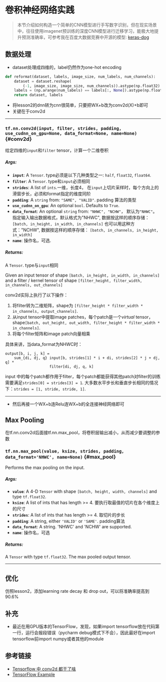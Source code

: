 # 卷积神经网络实践

> 本节介绍如何构造一个简单的CNN模型进行手写数字识别，但在现实场景中，往往使用imagenet预训练的深度CNN模型进行迁移学习，能极大地提升预测准确率，可参考我在百度大数据竞赛中开源的模型: [keras-dog](https://github.com/ahangchen/keras-dogs)

## 数据处理
- dataset处理成四维的，label仍然作为one-hot encoding
```python
def reformat(dataset, labels, image_size, num_labels, num_channels):
    dataset = dataset.reshape(
        (-1, image_size, image_size, num_channels)).astype(np.float32)
    labels = (np.arange(num_labels) == labels[:, None]).astype(np.float32)
    return dataset, labels
```
- 将lesson2的dnn转为cnn很简单，只要把WX+b改为conv2d(X)+b即可
- 关键在于conv2d
- - - 

### `tf.nn.conv2d(input, filter, strides, padding, use_cudnn_on_gpu=None, data_format=None, name=None)` {#conv2d}

给定四维的`input`和`filter` tensor，计算一个二维卷积

##### Args:


*  <b>`input`</b>: A `Tensor`. type必须是以下几种类型之一: `half`, `float32`, `float64`.
*  <b>`filter`</b>: A `Tensor`. type和`input`必须相同
*  <b>`strides`</b>: A list of `ints`.一维，长度4， 在`input`上切片采样时，每个方向上的滑窗步长，必须和format指定的维度同阶
*  <b>`padding`</b>: A `string` from: `"SAME", "VALID"`. padding 算法的类型
*  <b>`use_cudnn_on_gpu`</b>: An optional `bool`. Defaults to `True`.
*  <b>`data_format`</b>: An optional `string` from: `"NHWC", "NCHW"`， 默认为`"NHWC"`。
    指定输入输出数据格式，默认格式为"NHWC", 数据按这样的顺序存储：
        `[batch, in_height, in_width, in_channels]`
    也可以用这种方式："NCHW", 数据按这样的顺序存储：
        `[batch, in_channels, in_height, in_width]`
*  <b>`name`</b>: 操作名，可选.

##### Returns:

  A `Tensor`. type与`input`相同

Given an input tensor of shape `[batch, in_height, in_width, in_channels]`
and a filter / kernel tensor of shape
`[filter_height, filter_width, in_channels, out_channels]`

conv2d实际上执行了以下操作：

1. 将filter转为二维矩阵，shape为
   `[filter_height * filter_width * in_channels, output_channels]`.
2. 从input tensor中提取image patches，每个patch是一个*virtual* tensor，shape`[batch, out_height, out_width,
   filter_height * filter_width * in_channels]`.
3. 将每个filter矩阵和image patch向量相乘

具体来讲，当data_format为NHWC时：

    output[b, i, j, k] =
        sum_{di, dj, q} input[b, strides[1] * i + di, strides[2] * j + dj, q] *
                        filter[di, dj, q, k]

input 中的每个patch都作用于filter，每个patch都能获得其他patch对filter的训练
需要满足`strides[0] = strides[3] = 1`.  大多数水平步长和垂直步长相同的情况下：`strides = [1, stride, stride, 1]`.
- - -

- 然后再接一个WX+b连Relu连WX+b的全连接神经网络即可

## Max Pooling
在tf.nn.conv2d后面接tf.nn.max_pool，将卷积层输出减小，从而减少要调整的参数

### `tf.nn.max_pool(value, ksize, strides, padding, data_format='NHWC', name=None)` {#max_pool}

Performs the max pooling on the input.

##### Args:


*  <b>`value`</b>: A 4-D `Tensor` with shape `[batch, height, width, channels]` and
    type `tf.float32`.
*  <b>`ksize`</b>: A list of ints that has length >= 4.  要执行取最值的切片在各个维度上的尺寸
*  <b>`strides`</b>: A list of ints that has length >= 4.  取切片的步长
*  <b>`padding`</b>: A string, either `'VALID'` or `'SAME'`. padding算法
*  <b>`data_format`</b>: A string. 'NHWC' and 'NCHW' are supported.
*  <b>`name`</b>: 操作名，可选

##### Returns:

  A `Tensor` with type `tf.float32`.  The max pooled output tensor.

- - -

## 优化
仿照lesson2，添加learning rate decay 和 drop out，可以将准确率提高到90.6%

## 补充
- 最近在用GPU版本的TensorFlow，发现，如果import tensorflow放在代码第一行，运行会报段错误（pycharm debug模式下不会），因此最好在import tensorflow前import numpy或者其他的module

## 参考链接
- [Tensorflow 中 conv2d 都干了啥](http://stackoverflow.com/questions/34619177/what-does-tf-nn-conv2d-do-in-tensorflow)
- [TensorFlow Example](https://github.com/aymericdamien/TensorFlow-Examples/blob/master/examples/3_NeuralNetworks/convolutional_network.py)
